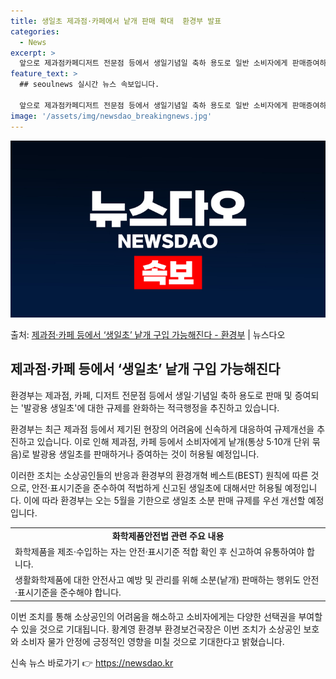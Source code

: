 ```yaml
---
title: 생일초 제과점·카페에서 낱개 판매 확대  환경부 발표
categories:
  - News
excerpt: >
  앞으로 제과점카페디저트 전문점 등에서 생일기념일 축하 용도로 일반 소비자에게 판매증여하는 발광용 생일초에 한…
feature_text: >
  ## seoulnews 실시간 뉴스 속보입니다.

  앞으로 제과점카페디저트 전문점 등에서 생일기념일 축하 용도로 일반 소비자에게 판매증여하는 발광용 생일초에 한…
image: '/assets/img/newsdao_breakingnews.jpg'
---
```


![뉴스다오 속보](/assets/img/newsdao_breakingnews.jpg)

<p>출처: <a href="https://newsdao.kr/3672" rel="dofollow">제과점·카페 등에서 ‘생일초’ 낱개 구입 가능해진다 - 환경부</a> | 뉴스다오</p>

<h2 data-ke-size="size26">제과점·카페 등에서 ‘생일초’ 낱개 구입 가능해진다</h2>
환경부는 제과점, 카페, 디저트 전문점 등에서 생일·기념일 축하 용도로 판매 및 증여되는 '발광용 생일초'에 대한 규제를 완화하는 적극행정을 추진하고 있습니다.

<p data-ke-size="size16">환경부는 최근 제과점 등에서 제기된 현장의 어려움에 신속하게 대응하여 규제개선을 추진하고 있습니다. 이로 인해 제과점, 카페 등에서 소비자에게 낱개(통상 5·10개 단위 묶음)로 발광용 생일초를 판매하거나 증여하는 것이 허용될 예정입니다.</p>

이러한 조치는 소상공인들의 반응과 환경부의 환경개혁 베스트(BEST) 원칙에 따른 것으로, 안전·표시기준을 준수하여 적법하게 신고된 생일초에 대해서만 허용될 예정입니다. 이에 따라 환경부는 오는 5월을 기한으로 생일초 소분 판매 규제를 우선 개선할 예정입니다.

<table>
  <tr>
    <td style="text-align: center; height: 17px;"><b>화학제품안전법 관련 주요 내용</b></td>
  </tr>
  <tr>
    <td style="text-align: left; height: 17px;">화학제품을 제조·수입하는 자는 안전·표시기준 적합 확인 후 신고하여 유통하여야 합니다.</td>
  </tr>
  <tr>
    <td style="text-align: left; height: 17px;">생활화학제품에 대한 안전사고 예방 및 관리를 위해 소분(낱개) 판매하는 행위도 안전·표시기준을 준수해야 합니다.</td>
  </tr>
</table>

이번 조치를 통해 소상공인의 어려움을 해소하고 소비자에게는 다양한 선택권을 부여할 수 있을 것으로 기대됩니다. 황계영 환경부 환경보건국장은 이번 조치가 소상공인 보호와 소비자 물가 안정에 긍정적인 영향을 미칠 것으로 기대한다고 밝혔습니다. 

신속 뉴스 바로가기 👉 <a href="https://newsdao.kr" rel="dofollow">https://newsdao.kr</a>


